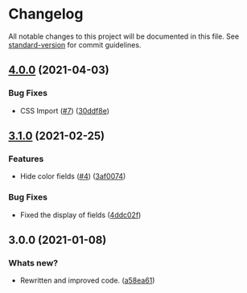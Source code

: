 # Changelog

All notable changes to this project will be documented in this file. See [standard-version](https://github.com/conventional-changelog/standard-version) for commit guidelines.

## [4.0.0](https://github.com/Wondermarin/react-color-palette/compare/v3.1.0...v4.0.0) (2021-04-03)


### Bug Fixes

* CSS Import ([#7](https://github.com/Wondermarin/react-color-palette/issues/7)) ([30ddf8e](https://github.com/Wondermarin/react-color-palette/commit/30ddf8e30ed4e84dacf2f1728eaae0fdafeecfd5))

## [3.1.0](https://github.com/Wondermarin/react-color-palette/compare/v3.0.0...v3.1.0) (2021-02-25)


### Features

* Hide color fields ([#4](https://github.com/Wondermarin/react-color-palette/issues/4)) ([3af0074](https://github.com/Wondermarin/react-color-palette/commit/3af0074d4fe3357d9ef6d3ceee03b42ba8e57a57))

### Bug Fixes

* Fixed the display of fields ([4ddc02f](https://github.com/Wondermarin/react-color-palette/commit/4ddc02ff2a30ae9689ff72effee7fd827de9db00))

## 3.0.0 (2021-01-08)


### Whats new?

* Rewritten and improved code. ([a58ea61](https://github.com/Wondermarin/react-color-palette/commit/a58ea610b2a9fdb23945f28a07deb3978bce57df))
